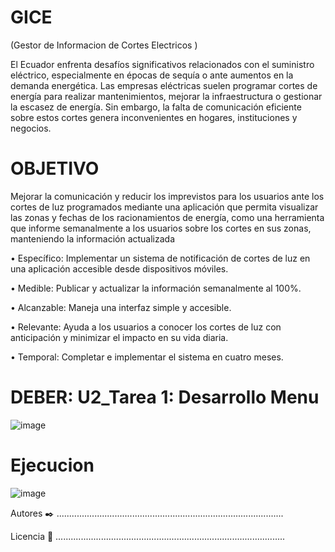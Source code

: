 # GICE
(Gestor de Informacion de Cortes Electricos )

El Ecuador enfrenta desafíos significativos relacionados con el suministro eléctrico, especialmente en épocas de sequía o ante aumentos en la demanda energética. Las empresas eléctricas suelen programar cortes de energía para realizar mantenimientos, mejorar la infraestructura o gestionar la escasez de energía. Sin embargo, la falta de comunicación eficiente sobre estos cortes genera inconvenientes en hogares, instituciones y negocios.
# OBJETIVO
Mejorar la comunicación y reducir los imprevistos para los usuarios ante los cortes de luz programados mediante una aplicación que permita visualizar las zonas y fechas de los racionamientos de energía, como una herramienta que informe semanalmente a los usuarios sobre los cortes en sus zonas, manteniendo la información actualizada 

•	Específico: Implementar un sistema de notificación de cortes de luz en una aplicación accesible desde dispositivos móviles.

•	Medible: Publicar y actualizar la información semanalmente al 100%.

•	Alcanzable: Maneja una interfaz simple y accesible.

•	Relevante: Ayuda a los usuarios a conocer los cortes de luz con anticipación y minimizar el impacto en su vida diaria.

•	Temporal: Completar e implementar el sistema en cuatro meses.

# DEBER: U2_Tarea 1: Desarrollo Menu


![image](https://github.com/user-attachments/assets/6b43a5e2-8781-4e9d-a93b-05005a3876ce)
# Ejecucion
![image](https://github.com/user-attachments/assets/fcd45e6f-d32b-4c08-91fa-8ea3c399b54d)



Autores ✒️
..........................................................................................

Licencia 📄
...........................................................................................



